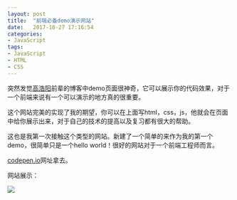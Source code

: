 ```yaml
---
layout: post
title:  "前端必备demo演示网站"
date:   2017-10-27 17:16:54
categories:
- JavaScript
tags:
- JavaScript
- HTML
- CSS
---
```




突然发觉[高浩阳](https://github.com/Gaohaoyang)前辈的博客中demo页面很神奇，它可以展示你的代码效果，对于一个前端来说有一个可以演示的地方真的很重要。






这个网站完美的实现了我的期望，你可以在上面写html，css，js，他就会在页面中给你展示出来，对于自己的技术的提高以及复习都有很大的帮助。

这也是我第一次接触这个类型的网站。新建了一个简单的来作为我的第一个demo，很简单只是一个hello world！很好的网站对于一个前端工程师而言。

[codepen.io](https://codepen.io/)网址拿去。

网站展示：

![](http://oujvmc3la.bkt.clouddn.com/demo.PNG)
